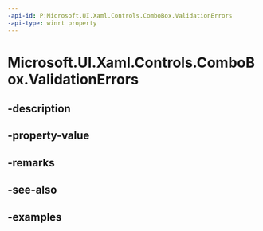 ```yaml
---
-api-id: P:Microsoft.UI.Xaml.Controls.ComboBox.ValidationErrors
-api-type: winrt property
---
```


# Microsoft.UI.Xaml.Controls.ComboBox.ValidationErrors

<!--
public Windows.Foundation.Collections.IObservableVector<Microsoft.UI.Xaml.Controls.InputValidationError> ValidationErrors { get; }
-->


## -description

## -property-value

## -remarks

## -see-also

## -examples


